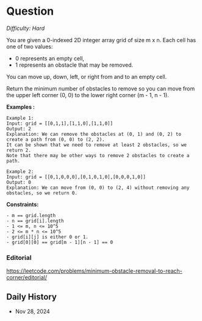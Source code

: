 # Question 

_Difficulty: Hard_

You are given a 0-indexed 2D integer array grid of size m x n. Each cell has one of two values:

- 0 represents an empty cell,
- 1 represents an obstacle that may be removed.

You can move up, down, left, or right from and to an empty cell.

Return the minimum number of obstacles to remove so you can move from the upper left corner (0, 0) to the lower right corner (m - 1, n - 1).


**Examples :**
```
Example 1:
Input: grid = [[0,1,1],[1,1,0],[1,1,0]]
Output: 2
Explanation: We can remove the obstacles at (0, 1) and (0, 2) to create a path from (0, 0) to (2, 2).
It can be shown that we need to remove at least 2 obstacles, so we return 2.
Note that there may be other ways to remove 2 obstacles to create a path.

Example 2:
Input: grid = [[0,1,0,0,0],[0,1,0,1,0],[0,0,0,1,0]]
Output: 0
Explanation: We can move from (0, 0) to (2, 4) without removing any obstacles, so we return 0.
```

**Constraints:**
```
- m == grid.length
- n == grid[i].length
- 1 <= m, n <= 10^5
- 2 <= m * n <= 10^5
- grid[i][j] is either 0 or 1.
- grid[0][0] == grid[m - 1][n - 1] == 0
```

### Editorial
https://leetcode.com/problems/minimum-obstacle-removal-to-reach-corner/editorial/

## Daily History
- Nov 28, 2024